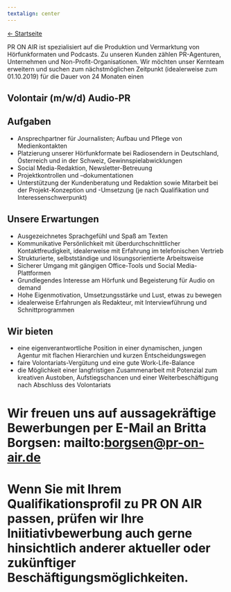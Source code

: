 ```yaml
---
textalign: center
---
```


[← Startseite](/)

PR ON AIR ist spezialisiert auf die Produktion und Vermarktung von Hörfunkformaten und Podcasts. Zu unseren Kunden zählen PR-Agenturen, Unternehmen und Non-Profit-Organisationen. Wir möchten unser Kernteam erweitern und suchen zum nächstmöglichen Zeitpunkt (idealerweise zum 01.10.2019) für die Dauer von 24 Monaten einen

## Volontair (m/w/d) Audio-PR

## Aufgaben

- Ansprechpartner für Journalisten; Aufbau und Pflege von Medienkontakten
- Platzierung unserer Hörfunkformate bei Radiosendern in Deutschland, Österreich und in der Schweiz, Gewinnspielabwicklungen
- Social Media-Redaktion, Newsletter-Betreuung
- Projektkontrollen und –dokumentationen
- Unterstützung der Kundenberatung und Redaktion sowie Mitarbeit bei der Projekt-Konzeption und -Umsetzung (je nach Qualifikation und Interessenschwerpunkt)

## Unsere Erwartungen

- Ausgezeichnetes Sprachgefühl und Spaß am Texten
- Kommunikative Persönlichkeit mit überdurchschnittlicher Kontaktfreudigkeit, idealerweise mit Erfahrung im telefonischen Vertrieb
- Strukturierte, selbstständige und lösungsorientierte Arbeitsweise
- Sicherer Umgang mit gängigen Office-Tools und Social Media-Plattformen
- Grundlegendes Interesse am Hörfunk und Begeisterung für Audio on demand
- Hohe Eigenmotivation, Umsetzungsstärke und Lust, etwas zu bewegen
- idealerweise Erfahrungen als Redakteur, mit Interviewführung und Schnittprogrammen

## Wir bieten

- eine eigenverantwortliche Position in einer dynamischen, jungen Agentur mit flachen Hierarchien und kurzen Entscheidungswegen
- faire Volontariats-Vergütung und eine gute Work-Life-Balance
- die Möglichkeit einer langfristigen Zusammenarbeit mit Potenzial zum kreativen Austoben, Aufstiegschancen und einer Weiterbeschäftigung nach Abschluss des Volontariats

# Wir freuen uns auf aussagekräftige Bewerbungen per E-Mail an Britta Borgsen: mailto:borgsen@pr-on-air.de

# Wenn Sie mit Ihrem Qualifikationsprofil zu PR ON AIR passen, prüfen wir Ihre Iniitiativbewerbung auch gerne hinsichtlich anderer aktueller oder zukünftiger Beschäftigungsmöglichkeiten.
